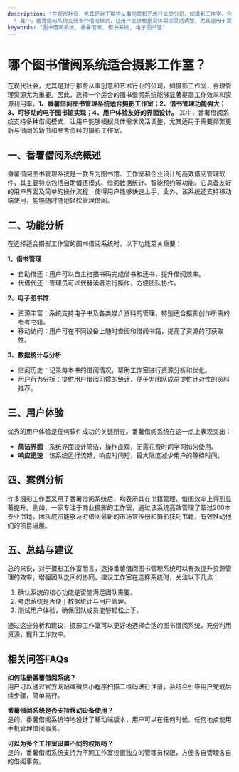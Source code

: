 ```yaml
---
description: "在现代社会，尤其是对于那些从事创意和艺术行业的公司，如摄影工作室，合理管理资源尤为重要。因此，选择一个适合的图书借阅系统能够显著提高工作效率和资源利用率。**1、番薯借阅图书管理系统适合摄影工作室；2、借书管理功能强大；3、可移动的电子图书馆实现；4、用户体验友好的界面设计。**\
  \ 其中，番薯借阅系统支持多种借阅模式，让用户能够根据具体需求灵活调整，尤其适用于需要频繁更新与借阅的新书和参考资料的摄影工作室。"
keywords: "图书借阅系统, 番薯借阅, 借书系统, 电子图书馆"
---
```

# 哪个图书借阅系统适合摄影工作室？

在现代社会，尤其是对于那些从事创意和艺术行业的公司，如摄影工作室，合理管理资源尤为重要。因此，选择一个适合的图书借阅系统能够显著提高工作效率和资源利用率。**1、番薯借阅图书管理系统适合摄影工作室；2、借书管理功能强大；3、可移动的电子图书馆实现；4、用户体验友好的界面设计。** 其中，番薯借阅系统支持多种借阅模式，让用户能够根据具体需求灵活调整，尤其适用于需要频繁更新与借阅的新书和参考资料的摄影工作室。

## 一、番薯借阅系统概述

番薯借阅图书管理系统是一款专为图书馆、工作室和企业设计的高效借阅管理软件，其主要特点包括自助借还模式、借阅数据统计、智能预约等功能。它具备友好的用户界面及简单的操作流程，使得用户能够快速上手，此外，该系统还支持移动端使用，能够随时随地轻松管理借阅。

## 二、功能分析

在选择适合摄影工作室的图书借阅系统时，以下功能至关重要：

**1、借书管理**
- 自助借还：用户可以自主扫描书码完成借书和还书，提升借阅效率。
- 代借代还：管理员可以代替读者进行操作，方便团队协作。
  
**2、电子图书馆**
- 资源丰富：系统支持电子书及各类媒介资料的管理，特别适合摄影创作所需的参考书籍。
- 移动访问：用户可在不同设备上随时查阅和借阅书籍，提高了资源的可获取性。

**3、数据统计与分析**
- 借阅历史：记录每本书的借阅情况，帮助工作室进行资源分析和优化。
- 用户行为分析：提供用户借阅习惯的统计，便于为团队成员提供针对性的资料推荐。

## 三、用户体验

优秀的用户体验是任何软件成功的关键所在。番薯借阅系统在这一点上表现突出：

- **简洁界面**：系统界面设计简洁，操作直观，无需花费时间学习如何使用。
- **响应迅速**：该系统运行流畅，响应时间短，最大限度减少用户的等待时间。

## 四、案例分析

许多摄影工作室采用了番薯借阅系统后，均表示其在书籍管理、借阅效率上得到显著提升。例如，一家专注于商业摄影的工作室，通过该系统高效管理了超过200本专业书籍，团队成员能够及时借阅最新的市场宣传册和摄影技巧书籍，有效推动他们的项目进展。

## 五、总结与建议

总的来说，对于摄影工作室而言，选择番薯借阅图书管理系统可以有效提升资源管理的效率，增强团队之间的协同。建议工作室在选择系统时，关注以下几点：

1. 确认系统的核心功能是否能满足团队需要。
2. 考虑系统是否便于数据统计与用户管理。
3. 测试用户体验，确保团队成员能够轻松上手。

通过这些分析和建议，摄影工作室可以更好地选择合适的图书借阅系统，充分利用资源，提升工作效率。

## 相关问答FAQs

**如何注册番薯借阅系统？**  
用户可以通过官方网站或微信小程序扫描二维码进行注册，系统会引导用户完成后续步骤，简单易行。

**番薯借阅系统是否支持移动设备使用？**  
是的，番薯借阅系统特地设计了移动端版本，用户可以在任何时候、任何地点使用手机管理借阅事务。

**可以为多个工作室设置不同的权限吗？**  
是的，番薯借阅系统支持为不同工作室设置独立的管理员权限，方便各自管理各自的借阅事务。
